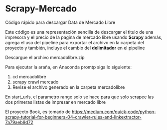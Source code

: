 # Scrapy-Mercado
Código rápido para descargar Data de Mercado Libre

Este código es una representación sencilla de descargar el titulo de una impresora y el precio de la pagina de mercado libre usando **Scrapy**  además, agrega el uso del pipeline 
para exportar el archivo en la carpeta del proyecto y también, incluye el cambio del **delimitador** en el pipeline

Descargue el archivo mercadolibre.zip

Para ejecutar la araña, en Anaconda promtp siga lo siguiente:
1. cd mercadolibre
2. scrapy crawl mercado
3. Revise el archivo generado en la carpeta mercadolibre

En start_urls, el parametro range solo se hace para que solo scrapee las dos primeras listas de impresar en mercado libre

El proyecto Book, es tomado de https://medium.com/quick-code/python-scrapy-tutorial-for-beginners-04-crawler-rules-and-linkextractor-7a79aeb8d72

